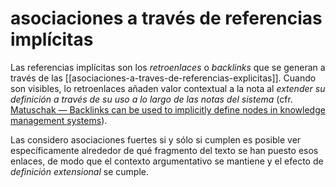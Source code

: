 # asociaciones a través de referencias implícitas
Las referencias implícitas son los *retroenlaces* o *backlinks* que se generan a través de las [[asociaciones-a-traves-de-referencias-explicitas]]. Cuando son visibles, lo retroenlaces añaden valor contextual a la nota al *extender su definición a través de su uso a lo largo de las notas del sistema* (cfr. [Matuschak — Backlinks can be used to implicitly define nodes in knowledge management systems](https://notes.andymatuschak.org/z2newCwFfd6iZFyf9bgspkbyt1G8wbQxJVgTK)).

Las considero asociaciones fuertes si y sólo si cumplen es posible ver específicamente alrededor de qué fragmento del texto se han puesto esos enlaces, de modo que el contexto argumentativo se mantiene y el efecto de *definición extensional* se cumple.